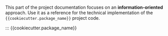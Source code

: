 This part of the project documentation focuses on an **information-oriented** approach. Use it as a reference for the technical implementation of the `{{cookiecutter.package_name}}` project code.


::: {{cookiecutter.package_name}}